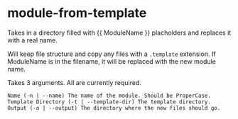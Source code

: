 # module-from-template
Takes in a directory filled with {{ ModuleName }} placholders and replaces it with a real name.

Will keep file structure and copy any files with a `.template` extension. If ModuleName is in the filename, it will be replaced with the new module name.

Takes 3 arguments. All are currently required.
```
Name (-n | --name) The name of the module. Should be ProperCase.
Template Directory (-t | --template-dir) The template directory.
Output (-o | --output) The directory where the new files should go.
```
